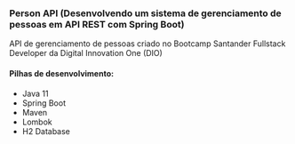 ### Person API (Desenvolvendo um sistema de gerenciamento de pessoas em API REST com Spring Boot)

API de gerenciamento de pessoas criado no Bootcamp Santander  Fullstack Developer da Digital Innovation One (DIO)

#### Pilhas de desenvolvimento: 

* Java 11
* Spring Boot
* Maven
* Lombok
* H2 Database

